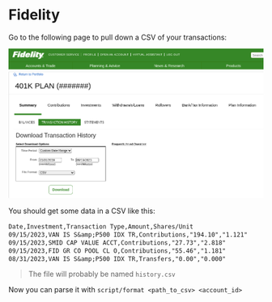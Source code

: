 # Fidelity

Go to the following page to pull down a CSV of your transactions:

![img](../assets/fidelity.png)

You should get some data in a CSV like this:

```csv
Date,Investment,Transaction Type,Amount,Shares/Unit
09/15/2023,VAN IS S&amp;P500 IDX TR,Contributions,"194.10","1.121"
09/15/2023,SMID CAP VALUE ACCT,Contributions,"27.73","2.818"
09/15/2023,FID GR CO POOL CL O,Contributions,"55.46","1.181"
08/31/2023,VAN IS S&amp;P500 IDX TR,Transfers,"0.00","0.000"
```

> The file will probably be named `history.csv`

Now you can parse it with `script/format <path_to_csv> <account_id>`
